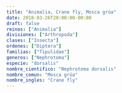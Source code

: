```yaml
---
title: "Animalia, Crane fly, Mosca grúa"
date: 2018-03-26T20:00:00-00:00
draft: false
reinos: ["Animalia"]
divisiones: ["Arthropoda"]
clases: ["Insecta"]
ordenes: ["Diptera"]
familias: ["Tipulidae"]
generos: ["Nephrotoma"]
especie: "dorsalis"
nombre_cientifico: "Nephrotoma dorsalis"
nombre_comun: "Mosca grúa"
nombre_ingles: "Crane fly"
---
```

